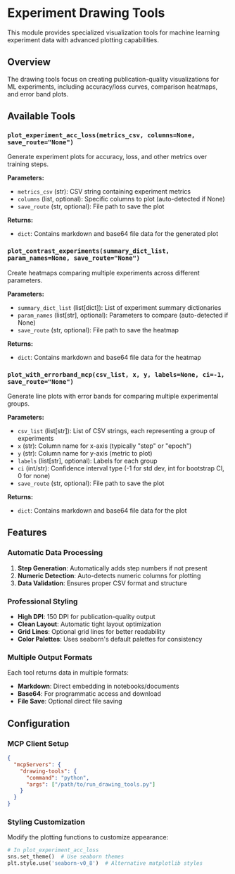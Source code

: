 # Experiment Drawing Tools

This module provides specialized visualization tools for machine learning experiment data with advanced plotting capabilities.

## Overview

The drawing tools focus on creating publication-quality visualizations for ML experiments, including accuracy/loss curves, comparison heatmaps, and error band plots.

## Available Tools

### `plot_experiment_acc_loss(metrics_csv, columns=None, save_route="None")`

Generate experiment plots for accuracy, loss, and other metrics over training steps.

**Parameters:**
- `metrics_csv` (str): CSV string containing experiment metrics
- `columns` (list, optional): Specific columns to plot (auto-detected if None)
- `save_route` (str, optional): File path to save the plot

**Returns:**
- `dict`: Contains markdown and base64 file data for the generated plot


### `plot_contrast_experiments(summary_dict_list, param_names=None, save_route="None")`

Create heatmaps comparing multiple experiments across different parameters.

**Parameters:**
- `summary_dict_list` (list[dict]): List of experiment summary dictionaries
- `param_names` (list[str], optional): Parameters to compare (auto-detected if None)
- `save_route` (str, optional): File path to save the heatmap

**Returns:**
- `dict`: Contains markdown and base64 file data for the heatmap


### `plot_with_errorband_mcp(csv_list, x, y, labels=None, ci=-1, save_route="None")`

Generate line plots with error bands for comparing multiple experimental groups.

**Parameters:**
- `csv_list` (list[str]): List of CSV strings, each representing a group of experiments
- `x` (str): Column name for x-axis (typically "step" or "epoch")
- `y` (str): Column name for y-axis (metric to plot)
- `labels` (list[str], optional): Labels for each group
- `ci` (int/str): Confidence interval type (-1 for std dev, int for bootstrap CI, 0 for none)
- `save_route` (str, optional): File path to save the plot

**Returns:**
- `dict`: Contains markdown and base64 file data for the plot

## Features

### Automatic Data Processing

1. **Step Generation**: Automatically adds step numbers if not present
2. **Numeric Detection**: Auto-detects numeric columns for plotting
3. **Data Validation**: Ensures proper CSV format and structure

### Professional Styling

- **High DPI**: 150 DPI for publication-quality output
- **Clean Layout**: Automatic tight layout optimization
- **Grid Lines**: Optional grid lines for better readability
- **Color Palettes**: Uses seaborn's default palettes for consistency

### Multiple Output Formats

Each tool returns data in multiple formats:
- **Markdown**: Direct embedding in notebooks/documents
- **Base64**: For programmatic access and download
- **File Save**: Optional direct file saving

## Configuration

### MCP Client Setup

```json
{
  "mcpServers": {
    "drawing-tools": {
      "command": "python",
      "args": ["/path/to/run_drawing_tools.py"]
    }
  }
}
```

### Styling Customization

Modify the plotting functions to customize appearance:

```python
# In plot_experiment_acc_loss
sns.set_theme()  # Use seaborn themes
plt.style.use('seaborn-v0_8')  # Alternative matplotlib styles
```

